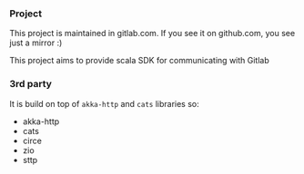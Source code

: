 ### Project

This project is maintained in gitlab.com. If you see it on github.com, you see just a mirror :)

This project aims to provide scala SDK for communicating with Gitlab

### 3rd party

It is build on top of `akka-http` and `cats` libraries so:

* akka-http
* cats
* circe
* zio
* sttp
